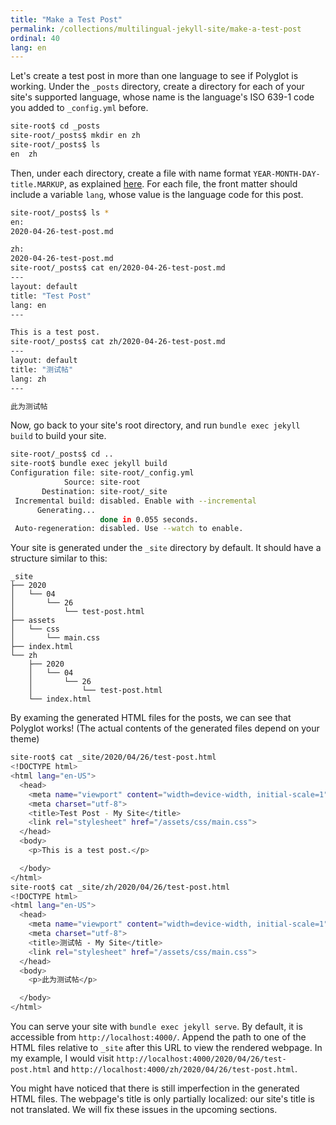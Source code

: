 ```yaml
---
title: "Make a Test Post"
permalink: /collections/multilingual-jekyll-site/make-a-test-post
ordinal: 40
lang: en
---
```


Let's create a test post in more than one language to see if Polyglot is
working. Under the `_posts` directory, create a directory for each of your
site's supported language, whose name is the language's ISO 639-1 code you
added to `_config.yml` before.

```sh
site-root$ cd _posts
site-root/_posts$ mkdir en zh
site-root/_posts$ ls
en  zh
```

Then, under each directory, create a file with name format
`YEAR-MONTH-DAY-title.MARKUP`, as explained
[here](https://jekyllrb.com/docs/posts/#creating-posts). For each file, the
front matter should include a variable `lang`, whose value is the language code
for this post.

```sh
site-root/_posts$ ls *
en:
2020-04-26-test-post.md

zh:
2020-04-26-test-post.md
site-root/_posts$ cat en/2020-04-26-test-post.md 
---
layout: default
title: "Test Post"
lang: en
---

This is a test post.
site-root/_posts$ cat zh/2020-04-26-test-post.md 
---
layout: default
title: "测试帖"
lang: zh
---

此为测试帖
```

Now, go back to your site's root directory, and run `bundle exec jekyll build`
to build your site.

```sh
site-root/_posts$ cd ..
site-root$ bundle exec jekyll build
Configuration file: site-root/_config.yml
            Source: site-root
       Destination: site-root/_site
 Incremental build: disabled. Enable with --incremental
      Generating...
                    done in 0.055 seconds.
 Auto-regeneration: disabled. Use --watch to enable.
```

Your site is generated under the `_site` directory by default. It should have a
structure similar to this:

```
_site
├── 2020
│   └── 04
│       └── 26
│           └── test-post.html
├── assets
│   └── css
│       └── main.css
├── index.html
└── zh
    ├── 2020
    │   └── 04
    │       └── 26
    │           └── test-post.html
    └── index.html
```

By examing the generated HTML files for the posts, we can see that Polyglot
works! (The actual contents of the generated files depend on your theme)

```sh
site-root$ cat _site/2020/04/26/test-post.html 
<!DOCTYPE html>
<html lang="en-US">
  <head>
    <meta name="viewport" content="width=device-width, initial-scale=1">
    <meta charset="utf-8">
    <title>Test Post - My Site</title>
    <link rel="stylesheet" href="/assets/css/main.css">
  </head>
  <body>
    <p>This is a test post.</p>

  </body>
</html>
site-root$ cat _site/zh/2020/04/26/test-post.html 
<!DOCTYPE html>
<html lang="en-US">
  <head>
    <meta name="viewport" content="width=device-width, initial-scale=1">
    <meta charset="utf-8">
    <title>测试帖 - My Site</title>
    <link rel="stylesheet" href="/assets/css/main.css">
  </head>
  <body>
    <p>此为测试帖</p>

  </body>
</html>
```

You can serve your site with `bundle exec jekyll serve`. By default, it is
accessible from `http://localhost:4000/`. Append the path to one of the HTML
files relative to `_site` after this URL to view the rendered webpage. In my
example, I would visit `http://localhost:4000/2020/04/26/test-post.html` and
`http://localhost:4000/zh/2020/04/26/test-post.html`.

You might have noticed that there is still imperfection in the generated
HTML files. The webpage's title is only partially localized: our site's
title is not translated. We will fix these issues in the upcoming sections.
